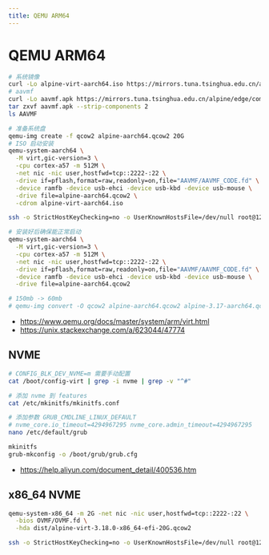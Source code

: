 ```yaml
---
title: QEMU ARM64
---
```


# QEMU ARM64

```bash
# 系统镜像
curl -Lo alpine-virt-aarch64.iso https://mirrors.tuna.tsinghua.edu.cn/alpine/v3.17/releases/aarch64/alpine-virt-3.17.2-aarch64.iso
# aavmf
curl -Lo aavmf.apk https://mirrors.tuna.tsinghua.edu.cn/alpine/edge/community/aarch64/aavmf-0.0.202211-r0.apk
tar zxvf aavmf.apk --strip-components 2
ls AAVMF

# 准备系统盘
qemu-img create -f qcow2 alpine-aarch64.qcow2 20G
# ISO 启动安装
qemu-system-aarch64 \
  -M virt,gic-version=3 \
  -cpu cortex-a57 -m 512M \
  -net nic -nic user,hostfwd=tcp::2222-:22 \
  -drive if=pflash,format=raw,readonly=on,file="AAVMF/AAVMF_CODE.fd" \
  -device ramfb -device usb-ehci -device usb-kbd -device usb-mouse \
  -drive file=alpine-aarch64.qcow2 \
  -cdrom alpine-virt-aarch64.iso

ssh -o StrictHostKeyChecking=no -o UserKnownHostsFile=/dev/null root@127.0.0.1 -p 2222

# 安装好后确保能正常启动
qemu-system-aarch64 \
  -M virt,gic-version=3 \
  -cpu cortex-a57 -m 512M \
  -net nic -nic user,hostfwd=tcp::2222-:22 \
  -drive if=pflash,format=raw,readonly=on,file="AAVMF/AAVMF_CODE.fd" \
  -device ramfb -device usb-ehci -device usb-kbd -device usb-mouse \
  -drive file=alpine-aarch64.qcow2

# 150mb -> 60mb
# qemu-img convert -O qcow2 alpine-aarch64.qcow2 alpine-3.17-aarch64.qcow2 -c
```

<!--

-device virtio-gpu

-fsdev local,path=/path/to/your/folder,security_model=none,id=test_dev \
-device virtio-9p-pci,fsdev=test_dev,mount_tag=test_mount

mount -t 9p -o trans=virtio test_mount /mnt
 -->

- https://www.qemu.org/docs/master/system/arm/virt.html
- https://unix.stackexchange.com/a/623044/47774

## NVME

```bash
# CONFIG_BLK_DEV_NVME=m 需要手动配置
cat /boot/config-virt | grep -i nvme | grep -v "^#"

# 添加 nvme 到 features
cat /etc/mkinitfs/mkinitfs.conf

# 添加参数 GRUB_CMDLINE_LINUX_DEFAULT
# nvme_core.io_timeout=4294967295 nvme_core.admin_timeout=4294967295
nano /etc/default/grub

mkinitfs
grub-mkconfig -o /boot/grub/grub.cfg
```

- https://help.aliyun.com/document_detail/400536.htm

## x86_64 NVME

```bash
qemu-system-x86_64 -m 2G -net nic -nic user,hostfwd=tcp::2222-:22 \
  -bios OVMF/OVMF.fd \
  -hda dist/alpine-virt-3.18.0-x86_64-efi-20G.qcow2

ssh -o StrictHostKeyChecking=no -o UserKnownHostsFile=/dev/null root@127.0.0.1 -p 2222
```
